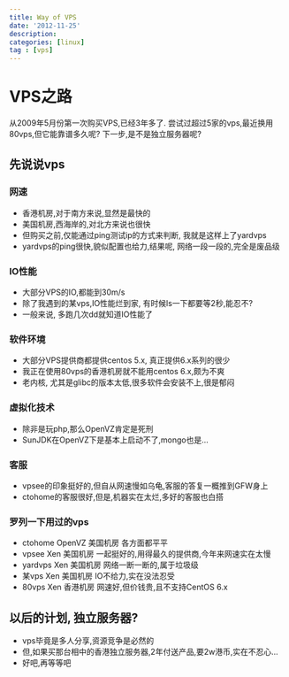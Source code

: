 ```yaml
---
title: Way of VPS
date: '2012-11-25'
description:
categories: [linux]
tag : [vps]
---
```


VPS之路
========

从2009年5月份第一次购买VPS,已经3年多了.
尝试过超过5家的vps,最近换用80vps,但它能靠谱多久呢?
下一步,是不是独立服务器呢?

先说说vps
--------------

### 网速 ###

* 香港机房,对于南方来说,显然是最快的
* 美国机房,西海岸的,对北方来说也很快
* 但购买之前,仅能通过ping测试ip的方式来判断, 我就是这样上了yardvps
* yardvps的ping很快,貌似配置也给力,结果呢, 网络一段一段的,完全是废品级

### IO性能 ###

* 大部分VPS的IO,都能到30m/s
* 除了我遇到的某vps,IO性能烂到家, 有时候ls一下都要等2秒,能忍不?
* 一般来说, 多跑几次dd就知道IO性能了

### 软件环境 ###

* 大部分VPS提供商都提供centos 5.x, 真正提供6.x系列的很少
* 我正在使用80vps的香港机房就不能用centos 6.x,颇为不爽
* 老内核, 尤其是glibc的版本太低,很多软件会安装不上,很是郁闷

### 虚拟化技术 ###

* 除非是玩php,那么OpenVZ肯定是死刑
* SunJDK在OpenVZ下是基本上启动不了,mongo也是...

### 客服 ###

* vpsee的印象挺好的,但自从网速慢如乌龟,客服的答复一概推到GFW身上
* ctohome的客服很好,但是,机器实在太烂,多好的客服也白搭

### 罗列一下用过的vps ###

* ctohome OpenVZ 美国机房 各方面都平平
* vpsee   Xen    美国机房 一起挺好的,用得最久的提供商,今年来网速实在太慢 
* yardvps Xen    美国机房 网络一断一断的,属于垃圾级
* 某vps   Xen    美国机房 IO不给力,实在没法忍受
* 80vps   Xen    香港机房 网速好,但价钱贵,且不支持CentOS 6.x


以后的计划, 独立服务器?
-------------------

* vps毕竟是多人分享,资源竞争是必然的
* 但,如果买那台相中的香港独立服务器,2年付送产品,要2w港币,实在不忍心...
* 好吧,再等等吧